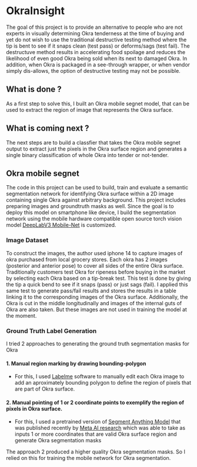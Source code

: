 # OkraInsight
The goal of this project is to provide an alternative to people who are not experts in visually determining Okra tenderness at the time of buying and yet do not wish to use the traditional destructive testing method where the tip is bent to see if it snaps clean (test pass) or deforms/sags (test fail). The destructuve method results in accelerating food spoilage and reduces the likelihood of even good Okra being sold when its next to damaged Okra. In addition, when Okra is packaged in a see-through wrapper, or when vendor simply dis-allows, the option of destructive testing may not be possible.  


## What is done ?
As a first step to solve this, I built an Okra mobile segnet model, that can be used to extract the region of image that represents the Okra surface. 

## What is coming next ?
The next steps are to build a classfier that takes the Okra mobile segnet output to extract just the pixels in the Okra surface region and generates a single binary classification of whole Okra into tender or not-tender.


## Okra mobile segnet
The code in this project can be used to build, train and evaluate a semantic segmentation network for identifying Okra surface within a 2D image containing single Okra against arbitrary background. This project includes preparing images and groundtruth masks as well. Since the goal is to deploy this model on smartphone like device, I build the segmentation network using the mobile hardware compatible open source torch vision model [<u>DeepLabV3 Mobile-Net</u>][DeepLabV3Website] is customized. 

### Image Dataset
To construct the images, the author used iphone 14 to capture images of okra purchased from local grocery stores. Each okra has 2 images (posterior and anterior pose) to cover all sides of the entire Okra surface. Traditionally customers test Okra for ripeness before buying in the market by selecting each Okra based on a tip-break test. This test is done by giving the tip a quick bend to see if it snaps (pass) or just sags (fail). I applied this same test to generate pass/fail results and stores the results in a table linking it to the corresponding images of the Okra surface. Additionally, the Okra is cut in the middle longitudinally and images of the internal guts of Okra are also taken. But these images are not used in training the model at the moment. 

### Ground Truth Label Generation
I tried 2 approaches to generating the ground truth segmentation masks for Okra

#### 1. Manual region marking by drawing bounding-polygon 
- For this, I used [<u>Labelme</u>][LabelmeWebsite] software to manually edit each Okra image to add an aproximately bounding polygon to define the region of pixels that are part of Okra surface. 

#### 2. Manual pointing of 1 or 2 coordinate points to exemplify the region of pixels in Okra surface. 

- For this, I used a pretrained version of [<u>Segment Anything Model</u>][SAMGithub] that was published recently by [<u>Meta AI research</u>][SAMWebsite] which was able to take as inputs 1 or more coordinates that are valid Okra surface region and generate Okra segmentation masks

The approach 2 produced a higher quality Okra segmentation masks. So I relied on this for training the mobile network for Okra segmentation.


[DeepLabV3Website]: <https://github.com/pytorch/vision/tree/main/references/segmentation> "example text"
[SAMGithub]: <https://github.com/facebookresearch/segment-anything>
[SAMWebsite]: <https://ai.meta.com/research/publications/segment-anything/>
[LabelmeWebsite]: <http://labelme.csail.mit.edu/guidelines.html>
